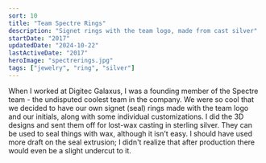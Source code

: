 ```yaml
---
sort: 10
title: "Team Spectre Rings"
description: "Signet rings with the team logo, made from cast silver"
startDate: "2017"
updatedDate: "2024-10-22"
lastActiveDate: "2017"
heroImage: "spectrerings.jpg"
tags: ["jewelry", "ring", "silver"]
---
```

<div class="hobbySection">
    <p>When I worked at Digitec Galaxus, I was a founding member of the Spectre team - the undisputed coolest team in
        the company. We were so cool that we decided to have our own signet (seal) rings made with the team logo and our
        initials, along with some individual customizations. I did the 3D designs and sent them off for lost-wax casting
        in sterling silver. They can be used to seal things with wax, although it isn't easy. I should have used more
        draft on the seal extrusion; I didn't realize that after production there would even be a slight undercut to it.
        &nbsp;</p>
</div>